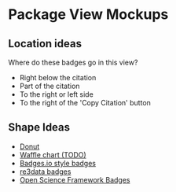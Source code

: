 # Package View Mockups

## Location ideas

Where do these badges go in this view?

- Right below the citation
- Part of the citation
- To the right or left side
- To the right of the 'Copy Citation' button

## Shape Ideas

- [Donut](./donut.md)
- [Waffle chart (TODO)](./waffle.md)
- [Badges.io style badges](./badge.md)
- [re3data badges](./badge.md)
- [Open Science Framework Badges](./big-badge.md)
